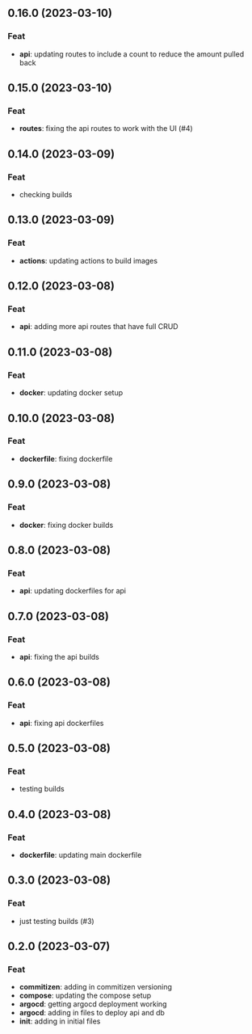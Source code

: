 ## 0.16.0 (2023-03-10)

### Feat

- **api**: updating routes to include a count to reduce the amount pulled back

## 0.15.0 (2023-03-10)

### Feat

- **routes**: fixing the api routes to work with the UI (#4)

## 0.14.0 (2023-03-09)

### Feat

- checking builds

## 0.13.0 (2023-03-09)

### Feat

- **actions**: updating actions to build images

## 0.12.0 (2023-03-08)

### Feat

- **api**: adding more api routes that have full CRUD

## 0.11.0 (2023-03-08)

### Feat

- **docker**: updating docker setup

## 0.10.0 (2023-03-08)

### Feat

- **dockerfile**: fixing dockerfile

## 0.9.0 (2023-03-08)

### Feat

- **docker**: fixing docker builds

## 0.8.0 (2023-03-08)

### Feat

- **api**: updating dockerfiles for api

## 0.7.0 (2023-03-08)

### Feat

- **api**: fixing the api builds

## 0.6.0 (2023-03-08)

### Feat

- **api**: fixing api dockerfiles

## 0.5.0 (2023-03-08)

### Feat

- testing builds

## 0.4.0 (2023-03-08)

### Feat

- **dockerfile**: updating main dockerfile

## 0.3.0 (2023-03-08)

### Feat

- just testing builds (#3)

## 0.2.0 (2023-03-07)

### Feat

- **commitizen**: adding in commitizen versioning
- **compose**: updating the compose setup
- **argocd**: getting argocd deployment working
- **argocd**: adding in files to deploy api and db
- **init**: adding in initial files
